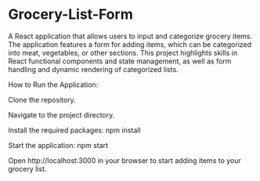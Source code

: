 # Grocery-List-Form
A React application that allows users to input and categorize grocery items. The application features a form for adding items, which can be categorized into meat, vegetables, or other sections. This project highlights skills in React functional components and state management, as well as form handling and dynamic rendering of categorized lists.

How to Run the Application:

Clone the repository.

Navigate to the project directory.

Install the required packages:
npm install

Start the application:
npm start

Open http://localhost:3000 in your browser to start adding items to your grocery list.
